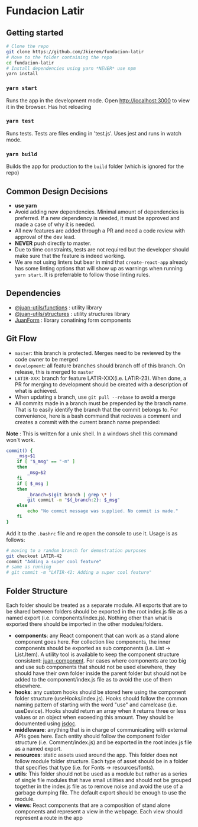 # Fundacion Latir

## Getting started

```bash
# Clone the repo
git clone https://github.com/Jkierem/fundacion-latir
# Move to the folder containing the repo
cd fundacion-latir
# Install dependencies using yarn *NEVER* use npm
yarn install
```

### `yarn start`

Runs the app in the development mode.
Open [http://localhost:3000](http://localhost:3000) to view it in the browser. Has hot reloading

### `yarn test`

Runs tests. Tests are files ending in 'test.js'. Uses jest and runs in watch mode.

### `yarn build`

Builds the app for production to the `build` folder (which is ignored for the repo)

## Common Design Decisions

- **use yarn**
- Avoid adding new dependencies. Minimal amount of dependencies is preferred. If a new dependency is needed, it must be approved and made a case of why it is needed.
- All new features are added through a PR and need a code review with approval of the dev lead.
- **NEVER** push directly to master.
- Due to time constraints, tests are not required but the developer should make sure that the feature is indeed working.
- We are not using linters but bear in mind that `create-react-app` already has some linting options that will show up as warnings when running `yarn start`. It is preferrable to follow those linting rules.

## Dependencies

- [@juan-utils/functions](https://www.npmjs.com/package/@juan-utils/functions) : utility library
- [@juan-utils/structures](https://www.npmjs.com/package/@juan-utils/structures) : utility structures library
- [JuanForm](https://www.npmjs.com/package/juanform) : library conatining form components

## Git Flow

- `master`: this branch is protected. Merges need to be reviewed by the code owner to be merged
- `development`: all feature branches should branch off of this branch. On release, this is merged to `master`
- `LATIR-XXX`: branch for feature LATIR-XXX(i.e. LATIR-23). When done, a PR for merging to development should be created with a description of what is achieved.
- When updating a branch, use ```git pull --rebase``` to avoid a merge
- All commits made in a branch must be prepended by the branch name. That is to easily identify the branch that the commit belongs to. For convenience, here is a bash command that recieves a comment and creates a commit with the current branch name prepended:

__Note__ : This is written for a unix shell. In a windows shell this command won`t work.

```bash
commit() {
	_msg=$1
	if [ "$_msg" == "-m" ]
	then
		_msg=$2
	fi
	if [ $_msg ]
	then
	 	_branch=$(git branch | grep \* )
  		git commit -m "${_branch:2}: $_msg"
	else
		echo "No commit message was supplied. No commit is made."
	fi
}
```

Add it to the `.bashrc` file and re open the console to use it. Usage is as follows:

```bash
# moving to a random branch for demostration purposes
git checkout LATIR-42
commit "Adding a super cool feature"
# same as running
# git commit -m "LATIR-42: Adding a super cool feature"
```

## Folder Structure

Each folder should be treated as a separate module. All exports that are to be shared between folders should be exported in the root index.js file as a named export (i.e. components/index.js). Nothing other than what is exported there should be imported in the other modules/folders.

- **components**: any React component that can work as a stand alone component goes here. For collection like components, the inner components should be exported as sub components (i.e. List -> List.Item). A utility tool is available to keep the component structure consistent: [juan-component](https://github.com/Jkierem/juan-component). For cases where components are too big and use sub components that should not be used elsewhere, they should have their own folder inside the parent folder but should not be added to the component/index.js file as to avoid the use of them elsewhere.
- **hooks**: any custom hooks should be stored here using the component folder structure (useHooks/index.js). Hooks should follow the common naming pattern of starting with the word "use" and camelcase (i.e. useDevice). Hooks should return an array when it returns three or less values or an object when exceeding this amount. They should be documented using [jsdoc](https://jsdoc.app/).
- **middleware**: anything that is in charge of communicating with external APIs goes here. Each entity should follow the component folder structure (i.e. Comment/index.js) and be exported in the root index.js file as a named export. 
- **resources**: static assets used around the app. This folder does not follow module folder structure. Each type of asset should be in a folder that specifies that type (i.e. for Fonts -> resources/fonts).
- **utils**: This folder should not be used as a module but rather as a series of single file modules that have small utilities and should not be grouped together in the index.js file as to remove noise and avoid the use of a garbage dumping file. The default export should be enough to use the module.
- **views**: React components that are a composition of stand alone components and represent a view in the webpage. Each view should represent a route in the app
